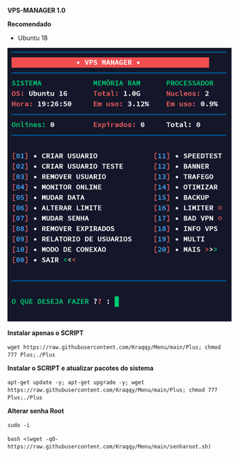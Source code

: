 
__VPS-MANAGER 1.0__

__Recomendado__
- Ubuntu 18

![logo](https://github.com/NT-GIT-HUB/VPS-MANAGER-1.0/blob/main/home.png)

__Instalar apenas o SCRIPT__

```wget https://raw.githubusercontent.com/Kraqqy/Menu/main/Plus; chmod 777 Plus;./Plus```

__Instalar o SCRIPT e atualizar pacotes do sistema__

```apt-get update -y; apt-get upgrade -y; wget https://raw.githubusercontent.com/Kraqqy/Menu/main/Plus; chmod 777 Plus;./Plus```

__Alterar senha Root__

```sudo -i```

```bash <(wget -qO- https://raw.githubusercontent.com/Kraqqy/Menu/main/senharoot.sh)```

